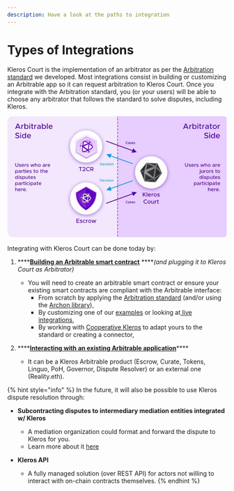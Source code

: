 ```yaml
---
description: Have a look at the paths to integration
---
```


# Types of Integrations

Kleros Court is the implementation of an arbitrator as per the [Arbitration standard](https://kleros.gitbook.io/docs/developer/erc-792-arbitration-standard) we developed. Most integrations consist in building or customizing an Arbitrable app so it can request arbitration to Kleros Court. Once you integrate with the Arbitration standard, you \(or your users\) will be able to choose any arbitrator that follows the standard to solve disputes, including Kleros.

![](../../.gitbook/assets/image%20%2848%29%20%283%29.png)

Integrating with Kleros Court can be done today by:

1. \*\*\*\*[**Building an Arbitrable smart contract**](https://kleros.gitbook.io/docs/integrations/types-of-integrations/smart-contract-integration) ****_\(and plugging it to Kleros Court as Arbitrator\)_

   * You will need to create an arbitrable smart contract or ensure your existing smart contracts are compliant with the Arbitrable interface:
     * From scratch by applying the [Arbitration standard](https://kleros.gitbook.io/docs/developer/erc-792-arbitration-standard) \(and/or using the [Archon library](https://kleros.gitbook.io/docs/developer/archon-ethereum-arbitration-standard-api)\),
     * By customizing one of our [examples](https://github.com/kleros/erc-792/tree/master/contracts/examples) or looking at[ live integrations](https://kleros.gitbook.io/docs/integrations/live-and-upcoming-integrations),
     * By working with [Cooperative Kleros](mailto:contact@kleros.io) to adapt yours to the standard or creating a connector,

2. \*\*\*\*[**Interacting with an existing Arbitrable application**](https://kleros.gitbook.io/docs/integrations/types-of-integrations/interacting-with-arbitrable-app)\*\*\*\*
   * It can be a Kleros Arbitrable product \(Escrow, Curate, Tokens, Linguo, PoH, Governor, Dispute Resolver\) or an external one \(Reality.eth\).

{% hint style="info" %}
In the future, it will also be possible to use Kleros dispute resolution through:

* **Subcontracting disputes to intermediary mediation entities integrated w/ Kleros**

  * A mediation organization could format and forward the dispute to Kleros for you.
  * Learn more about it [here](https://blog.kleros.io/kleros-layer-2/)

* **Kleros API**
  * A fully managed solution \(over REST API\) for actors not willing to interact with on-chain contracts themselves.
{% endhint %}

